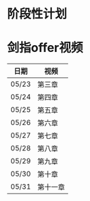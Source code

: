 # 阶段性计划

# 剑指offer视频
 日期  | 视频
----  | ----
05/23 | 第三章
05/24 | 第四章
05/25 | 第五章
05/26 | 第六章
05/27 | 第七章
05/28 | 第八章
05/29 | 第九章
05/30 | 第十章
05/31 | 第十一章







